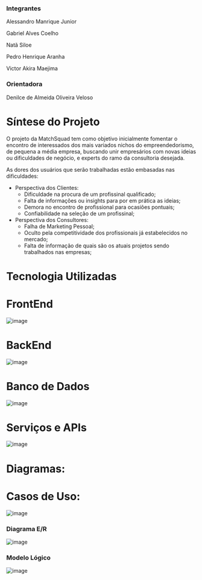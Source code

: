 ### Integrantes

Alessandro Manrique Junior

Gabriel Alves Coelho

Natã Siloe

Pedro Henrique Aranha

Victor Akira Maejima



### Orientadora
Denilce de Almeida Oliveira Veloso 
 
# Síntese do Projeto

O projeto da MatchSquad tem como objetivo inicialmente fomentar o encontro de interessados dos mais variados nichos do empreendedorismo, de pequena a média empresa, buscando unir empresários com novas ideias ou dificuldades de negócio, e experts do ramo da consultoria desejada. 

As dores dos usuários que serão trabalhadas estão embasadas nas dificuldades:
* Perspectiva dos Clientes:
    * Dificuldade na procura de um profissinal qualificado;
    * Falta de informações ou insights para por em prática as ideias;
    * Demora no encontro de profissional para ocasiões pontuais;
    * Confiabilidade na seleção de um profissinal;
* Perspectiva dos Consultores:
    * Falha de Marketing Pessoal;
    * Oculto pela competitividade dos profissionais já estabelecidos no mercado;
    * Falta de informação de quais são os atuais projetos sendo trabalhados nas empresas;

# Tecnologia Utilizadas

# FrontEnd

![image](https://github.com/user-attachments/assets/35e50092-fb57-4332-abfb-27fc8d3c5b34)

# BackEnd

![image](https://github.com/user-attachments/assets/84895495-21f0-4430-a0c6-3451bf83f018)

# Banco de Dados

![image](https://github.com/user-attachments/assets/b52e4875-d27d-42b1-b250-855dc42c11b1)

# Serviços e APIs

![image](https://github.com/user-attachments/assets/a37a6f30-aa51-4fa2-b49f-5f079e00648c)

# Diagramas:

# Casos de Uso:

![image](https://github.com/user-attachments/assets/25365920-2820-4d89-b8d1-2396c8be12a0)

### Diagrama E/R

![image](https://github.com/user-attachments/assets/dc821c16-4bd4-4a80-bc95-68831da0e964)

### Modelo Lógico

![image](https://github.com/user-attachments/assets/cb416d7d-1569-4176-87e8-1decd7497e45)
